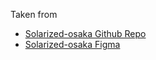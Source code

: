 Taken from

- [Solarized-osaka Github Repo](https://github.com/craftzdog/solarized-osaka.nvim)
- [Solarized-osaka Figma](https://www.figma.com/design/6Wp5Puqtz7hbMJgYqOOJzb/Solarized-Osaka?node-id=0-1&p=f)
